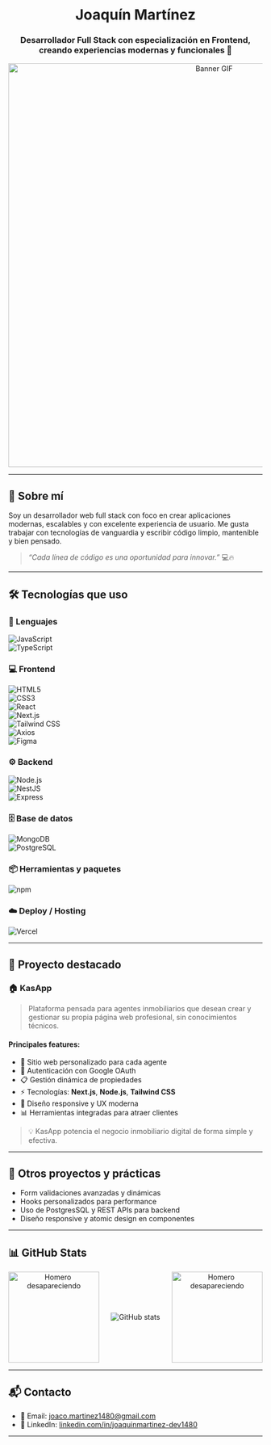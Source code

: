 <h1 align="center">Joaquín Martínez</h1>
<h3 align="center">Desarrollador Full Stack con especialización en Frontend, creando experiencias modernas y funcionales 🚀</h3>


<p align="center">
  <a href="https://giphy.com/gifs/animation-horror-illustration-26BRG5uaOpR55bjvq" target="_blank" rel="noopener noreferrer">
    <img src="https://i.gifer.com/Q81V.gif" alt="Banner GIF" width="800" />
  </a>
</p>

---

## 🧠 Sobre mí

Soy un desarrollador web full stack con foco en crear aplicaciones modernas, escalables y con excelente experiencia de usuario. Me gusta trabajar con tecnologías de vanguardia y escribir código limpio, mantenible y bien pensado.

> *“Cada línea de código es una oportunidad para innovar.”* 💻🔥

---

## 🛠️ Tecnologías que uso

### 🧾 Lenguajes  
![JavaScript](https://img.shields.io/badge/JavaScript-F7DF1E?style=for-the-badge&logo=javascript&logoColor=000)  
![TypeScript](https://img.shields.io/badge/TypeScript-3178C6?style=for-the-badge&logo=typescript&logoColor=fff)

### 💻 Frontend  
![HTML5](https://img.shields.io/badge/HTML5-E34F26?style=for-the-badge&logo=html5&logoColor=fff)  
![CSS3](https://img.shields.io/badge/CSS3-2965f1?style=for-the-badge&logo=css3&logoColor=fff)  
![React](https://img.shields.io/badge/React-61DAFB?style=for-the-badge&logo=react&logoColor=000)  
![Next.js](https://img.shields.io/badge/Next.js-000000?style=for-the-badge&logo=nextdotjs&logoColor=fff)  
![Tailwind CSS](https://img.shields.io/badge/Tailwind_CSS-38B2AC?style=for-the-badge&logo=tailwind-css&logoColor=fff)  
![Axios](https://img.shields.io/badge/Axios-5A29E4?style=for-the-badge&logo=axios&logoColor=fff)  
![Figma](https://img.shields.io/badge/Figma-F24E1E?style=for-the-badge&logo=figma&logoColor=fff)

### ⚙️ Backend  
![Node.js](https://img.shields.io/badge/Node.js-339933?style=for-the-badge&logo=nodedotjs&logoColor=fff)  
![NestJS](https://img.shields.io/badge/NestJS-E0234E?style=for-the-badge&logo=nestjs&logoColor=fff)  
![Express](https://img.shields.io/badge/Express-000000?style=for-the-badge&logo=express&logoColor=fff)

### 🗄️ Base de datos  
![MongoDB](https://img.shields.io/badge/MongoDB-47A248?style=for-the-badge&logo=mongodb&logoColor=fff)  
![PostgreSQL](https://img.shields.io/badge/PostgreSQL-316192?style=for-the-badge&logo=postgresql&logoColor=fff)

### 📦 Herramientas y paquetes  
![npm](https://img.shields.io/badge/npm-CB3837?style=for-the-badge&logo=npm&logoColor=fff)

### ☁️ Deploy / Hosting  
![Vercel](https://img.shields.io/badge/Vercel-000000?style=for-the-badge&logo=vercel&logoColor=fff)

---

## 🌟 Proyecto destacado

### 🏠 KasApp

> Plataforma pensada para agentes inmobiliarios que desean crear y gestionar su propia página web profesional, sin conocimientos técnicos.

#### Principales features:
- 🎨 Sitio web personalizado para cada agente
- 🔐 Autenticación con Google OAuth
- 📋 Gestión dinámica de propiedades
- ⚡ Tecnologías: **Next.js**, **Node.js**, **Tailwind CSS**
- 📱 Diseño responsive y UX moderna
- 📊 Herramientas integradas para atraer clientes

> 💡 KasApp potencia el negocio inmobiliario digital de forma simple y efectiva.

---

## 🔧 Otros proyectos y prácticas

- Form validaciones avanzadas y dinámicas  
- Hooks personalizados para performance  
- Uso de PostgresSQL y REST APIs para backend  
- Diseño responsive y atomic design en componentes

---


## 📊 GitHub Stats

<div align="center" style="display: flex; justify-content: space-between; align-items: center; gap: 20px; width: 850px; max-width: 100%;">
  <img src="https://i.gifer.com/7V7.gif" width="180" alt="Homero desapareciendo" />
  <img src="https://github-readme-stats.vercel.app/api?username=Joaco-Martinez&show_icons=true&theme=radical" alt="GitHub stats" />
  <img src="https://i.gifer.com/7V7.gif" width="180" alt="Homero desapareciendo" />
</div>



---

## 📬 Contacto

- 📧 Email: [joaco.martinez1480@gmail.com](mailto:joaco.martinez1480@gmail.com)  
- 💼 LinkedIn: [linkedin.com/in/joaquinmartinez-dev1480](https://www.linkedin.com/in/joaquinmartinez-dev1480/)

---




